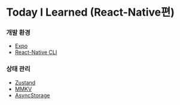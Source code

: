# Today I Learned (React-Native편)

### 개발 환경

- [Expo](./Expo/Readme.md)
- [React-Native CLI](./React-Native-CLI/Readme.md)

### 상태 관리

- [Zustand]()
- [MMKV]()
- [AsyncStorage]()
